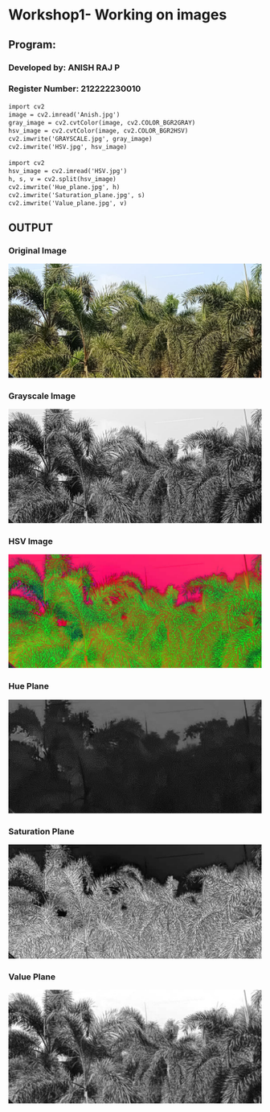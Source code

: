 # Workshop1- Working on images
## Program:
### Developed by: ANISH RAJ P
### Register Number: 212222230010
```
import cv2
image = cv2.imread('Anish.jpg')
gray_image = cv2.cvtColor(image, cv2.COLOR_BGR2GRAY)
hsv_image = cv2.cvtColor(image, cv2.COLOR_BGR2HSV)
cv2.imwrite('GRAYSCALE.jpg', gray_image)
cv2.imwrite('HSV.jpg', hsv_image)

import cv2
hsv_image = cv2.imread('HSV.jpg')
h, s, v = cv2.split(hsv_image)
cv2.imwrite('Hue_plane.jpg', h)
cv2.imwrite('Saturation_plane.jpg', s)
cv2.imwrite('Value_plane.jpg', v)

```
## OUTPUT
### Original Image
![Original Image](Anish.jpg) 

### Grayscale Image
![Grayscale Image](Grayscale.jpg)

### HSV Image
![HSV Image](HSV.jpg)

### Hue Plane
![Hue Plane](Hue_plane.jpg)

### Saturation Plane
![Saturation Plane](Saturation_plane.jpg)

### Value Plane
![Value Plane](Value_plane.jpg)